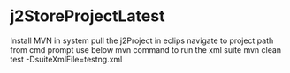 # j2StoreProjectLatest
Install MVN in system
pull the j2Project in eclips
navigate to project path from cmd prompt
use below mvn command to run the xml suite
 mvn clean test -DsuiteXmlFile=testng.xml
